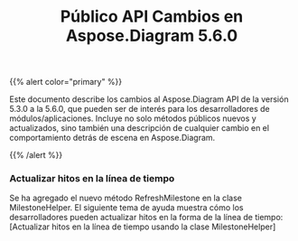 ﻿---
title: Público API Cambios en Aspose.Diagram 5.6.0
type: docs
weight: 40
url: /es/java/public-api-changes-in-aspose-diagram-5-6-0/
---
{{% alert color="primary" %}} 

Este documento describe los cambios al Aspose.Diagram API de la versión 5.3.0 a la 5.6.0, que pueden ser de interés para los desarrolladores de módulos/aplicaciones. Incluye no solo métodos públicos nuevos y actualizados, sino también una descripción de cualquier cambio en el comportamiento detrás de escena en Aspose.Diagram.

{{% /alert %}} 
### **Actualizar hitos en la línea de tiempo**
Se ha agregado el nuevo método RefreshMilestone en la clase MilestoneHelper. El siguiente tema de ayuda muestra cómo los desarrolladores pueden actualizar hitos en la forma de la línea de tiempo: [Actualizar hitos en la línea de tiempo usando la clase MilestoneHelper]